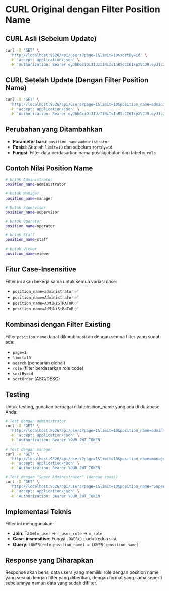 # CURL Original dengan Filter Position Name

## CURL Asli (Sebelum Update)
```bash
curl -X 'GET' \
  'http://localhost:9526/api/users?page=1&limit=10&sortBy=id' \
  -H 'accept: application/json' \
  -H 'Authorization: Bearer eyJhbGciOiJIUzI1NiIsInR5cCI6IkpXVCJ9.eyJ1c2VybmFtZSI6InN1cGVyYWRtaW4iLCJzdWIiOjEsImlzQWN0aXZlIjp0cnVlLCJpYXQiOjE3NTYzNjgyMTYsImV4cCI6MTc1NjQ1NDYxNn0.jcnOcg00_g-zlIdAztmuE4qdHLQux80XgqCbOAjyEUk'
```

## CURL Setelah Update (Dengan Filter Position Name)
```bash
curl -X 'GET' \
  'http://localhost:9526/api/users?page=1&limit=10&position_name=administrator&sortBy=id' \
  -H 'accept: application/json' \
  -H 'Authorization: Bearer eyJhbGciOiJIUzI1NiIsInR5cCI6IkpXVCJ9.eyJ1c2VybmFtZSI6InN1cGVyYWRtaW4iLCJzdWIiOjEsImlzQWN0aXZlIjp0cnVlLCJpYXQiOjE3NTYzNjgyMTYsImV4cCI6MTc1NjQ1NDYxNn0.jcnOcg00_g-zlIdAztmuE4qdHLQux80XgqCbOAjyEUk'
```

## Perubahan yang Ditambahkan
- **Parameter baru**: `position_name=administrator`
- **Posisi**: Setelah `limit=10` dan sebelum `sortBy=id`
- **Fungsi**: Filter data berdasarkan nama posisi/jabatan dari tabel `m_role`

## Contoh Nilai Position Name
```bash
# Untuk Administrator
position_name=administrator

# Untuk Manager
position_name=manager

# Untuk Supervisor
position_name=supervisor

# Untuk Operator
position_name=operator

# Untuk Staff
position_name=staff

# Untuk Viewer
position_name=viewer
```

## Fitur Case-Insensitive
Filter ini akan bekerja sama untuk semua variasi case:
- `position_name=administrator` ✅
- `position_name=Administrator` ✅
- `position_name=ADMINISTRATOR` ✅
- `position_name=AdMiNiStRaToR` ✅

## Kombinasi dengan Filter Existing
Filter `position_name` dapat dikombinasikan dengan semua filter yang sudah ada:
- `page=1`
- `limit=10`
- `search` (pencarian global)
- `role` (filter berdasarkan role code)
- `sortBy=id`
- `sortOrder` (ASC/DESC)

## Testing
Untuk testing, gunakan berbagai nilai position_name yang ada di database Anda:

```bash
# Test dengan administrator
curl -X 'GET' \
  'http://localhost:9526/api/users?page=1&limit=10&position_name=administrator&sortBy=id' \
  -H 'accept: application/json' \
  -H 'Authorization: Bearer YOUR_JWT_TOKEN'

# Test dengan manager
curl -X 'GET' \
  'http://localhost:9526/api/users?page=1&limit=10&position_name=manager&sortBy=id' \
  -H 'accept: application/json' \
  -H 'Authorization: Bearer YOUR_JWT_TOKEN'

# Test dengan "Super Administrator" (dengan spasi)
curl -X 'GET' \
  'http://localhost:9526/api/users?page=1&limit=10&position_name="Super Administrator"&sortBy=id' \
  -H 'accept: application/json' \
  -H 'Authorization: Bearer YOUR_JWT_TOKEN'
```

## Implementasi Teknis
Filter ini menggunakan:
- **Join**: Tabel `m_user` → `r_user_role` → `m_role`
- **Case-insensitive**: Fungsi `LOWER()` pada kedua sisi
- **Query**: `LOWER(role.position_name) = LOWER(:position_name)`

## Response yang Diharapkan
Response akan berisi data users yang memiliki role dengan position name yang sesuai dengan filter yang diberikan, dengan format yang sama seperti sebelumnya namun data yang sudah difilter.
